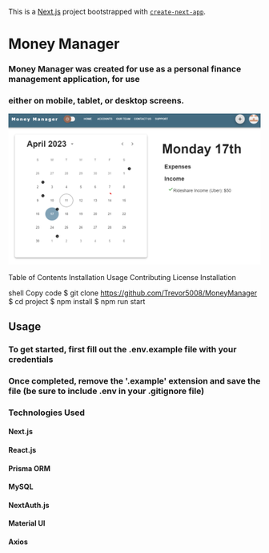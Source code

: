 This is a [Next.js](https://nextjs.org/) project bootstrapped with [`create-next-app`](https://github.com/vercel/next.js/tree/canary/packages/create-next-app).

# Money Manager
### Money Manager was created for use as a personal finance management application, for use
### either on mobile, tablet, or desktop screens.  

<img src="./public/assets/images/MoneyManager.png" alt="Project Dashboard" />

Table of Contents
Installation
Usage
Contributing
License
Installation

shell
Copy code
$ git clone https://github.com/Trevor5008/MoneyManager
$ cd project
$ npm install
$ npm run start

## Usage
### To get started, first fill out the .env.example file with your credentials
### Once completed, remove the '.example' extension and save the file (be sure to include .env in your .gitignore file)


### Technologies Used

#### Next.js
#### React.js
#### Prisma ORM
#### MySQL 
#### NextAuth.js
#### Material UI
#### Axios